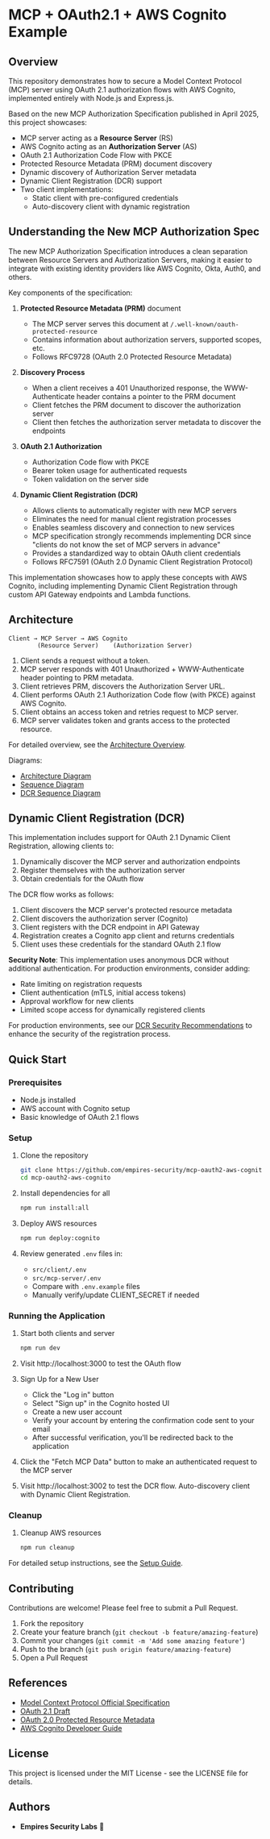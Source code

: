 # MCP + OAuth2.1 + AWS Cognito Example

## Overview

This repository demonstrates how to secure a Model Context Protocol (MCP) server using OAuth 2.1 authorization flows with AWS Cognito, implemented entirely with Node.js and Express.js.

Based on the new MCP Authorization Specification published in April 2025, this project showcases:
- MCP server acting as a **Resource Server** (RS)
- AWS Cognito acting as an **Authorization Server** (AS)
- OAuth 2.1 Authorization Code Flow with PKCE
- Protected Resource Metadata (PRM) document discovery
- Dynamic discovery of Authorization Server metadata
- Dynamic Client Registration (DCR) support
- Two client implementations:
  - Static client with pre-configured credentials
  - Auto-discovery client with dynamic registration

## Understanding the New MCP Authorization Spec

The new MCP Authorization Specification introduces a clean separation between Resource Servers and Authorization Servers, making it easier to integrate with existing identity providers like AWS Cognito, Okta, Auth0, and others.

Key components of the specification:

1. **Protected Resource Metadata (PRM)** document
   - The MCP server serves this document at `/.well-known/oauth-protected-resource`
   - Contains information about authorization servers, supported scopes, etc.
   - Follows RFC9728 (OAuth 2.0 Protected Resource Metadata)

2. **Discovery Process**
   - When a client receives a 401 Unauthorized response, the WWW-Authenticate header contains a pointer to the PRM document
   - Client fetches the PRM document to discover the authorization server
   - Client then fetches the authorization server metadata to discover the endpoints

3. **OAuth 2.1 Authorization**
   - Authorization Code flow with PKCE
   - Bearer token usage for authenticated requests
   - Token validation on the server side

4. **Dynamic Client Registration (DCR)**
   - Allows clients to automatically register with new MCP servers
   - Eliminates the need for manual client registration processes
   - Enables seamless discovery and connection to new services
   - MCP specification strongly recommends implementing DCR since "clients do not know the set of MCP servers in advance"
   - Provides a standardized way to obtain OAuth client credentials
   - Follows RFC7591 (OAuth 2.0 Dynamic Client Registration Protocol)

This implementation showcases how to apply these concepts with AWS Cognito, including implementing Dynamic Client Registration through custom API Gateway endpoints and Lambda functions.


## Architecture
```
Client → MCP Server → AWS Cognito
        (Resource Server)    (Authorization Server)
```
1. Client sends a request without a token.
2. MCP server responds with 401 Unauthorized + WWW-Authenticate header pointing to PRM metadata.
3. Client retrieves PRM, discovers the Authorization Server URL.
4. Client performs OAuth 2.1 Authorization Code flow (with PKCE) against AWS Cognito.
5. Client obtains an access token and retries request to MCP server.
6. MCP server validates token and grants access to the protected resource.

For detailed overview, see the [Architecture Overview](./docs/architecture-guide.md).

Diagrams:
- [Architecture Diagram](./docs/mcp-oauth-architecture.mermaid)
- [Sequence Diagram](./docs/mcp-oauth-sequence.mermaid)
- [DCR Sequence Diagram](./docs/mcp-oauth-sequence-dcr.mermaid)

## Dynamic Client Registration (DCR)

This implementation includes support for OAuth 2.1 Dynamic Client Registration, allowing clients to:

1. Dynamically discover the MCP server and authorization endpoints
2. Register themselves with the authorization server
3. Obtain credentials for the OAuth flow

The DCR flow works as follows:

1. Client discovers the MCP server's protected resource metadata
2. Client discovers the authorization server (Cognito)
3. Client registers with the DCR endpoint in API Gateway
4. Registration creates a Cognito app client and returns credentials
5. Client uses these credentials for the standard OAuth 2.1 flow

**Security Note**: This implementation uses anonymous DCR without additional authentication. For production environments, consider adding:
- Rate limiting on registration requests
- Client authentication (mTLS, initial access tokens)
- Approval workflow for new clients
- Limited scope access for dynamically registered clients

For production environments, see our [DCR Security Recommendations](./docs/dcr-security-recommendations.md) to enhance the security of the registration process.

## Quick Start

### Prerequisites
- Node.js installed
- AWS account with Cognito setup
- Basic knowledge of OAuth 2.1 flows

### Setup
1. Clone the repository
   ```bash
   git clone https://github.com/empires-security/mcp-oauth2-aws-cognito.git
   cd mcp-oauth2-aws-cognito
   ```

2. Install dependencies for all
   ```bash
   npm run install:all
   ```

3. Deploy AWS resources
   ```bash
   npm run deploy:cognito
   ```

4. Review generated `.env` files in:
   - `src/client/.env`
   - `src/mcp-server/.env`
   - Compare with `.env.example` files
   - Manually verify/update CLIENT_SECRET if needed

### Running the Application
1. Start both clients and server
   ```bash
   npm run dev
   ```
2. Visit http://localhost:3000 to test the OAuth flow

3. Sign Up for a New User
   - Click the "Log in" button
   - Select "Sign up" in the Cognito hosted UI
   - Create a new user account
   - Verify your account by entering the confirmation code sent to your email
   - After successful verification, you'll be redirected back to the application

4. Click the "Fetch MCP Data" button to make an authenticated request to the MCP server

5. Visit http://localhost:3002 to test the DCR flow. Auto-discovery client with Dynamic Client Registration.

### Cleanup
1. Cleanup AWS resources
   ```bash
   npm run cleanup
   ```

For detailed setup instructions, see the [Setup Guide](./docs/setup-guide.md).

## Contributing

Contributions are welcome! Please feel free to submit a Pull Request.

1. Fork the repository
2. Create your feature branch (`git checkout -b feature/amazing-feature`)
3. Commit your changes (`git commit -m 'Add some amazing feature'`)
4. Push to the branch (`git push origin feature/amazing-feature`)
5. Open a Pull Request

## References

- [Model Context Protocol Official Specification](https://modelcontextprotocol.io/specification/draft/basic/authorization)
- [OAuth 2.1 Draft](https://datatracker.ietf.org/doc/html/draft-ietf-oauth-v2-1-12)
- [OAuth 2.0 Protected Resource Metadata](https://datatracker.ietf.org/doc/rfc9728/)
- [AWS Cognito Developer Guide](https://docs.aws.amazon.com/cognito/latest/developerguide/cognito-user-identity-pools.html)

## License

This project is licensed under the MIT License - see the LICENSE file for details.

## Authors

- **Empires Security Labs** 🚀

